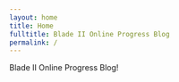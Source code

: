 ```yaml
---
layout: home
title: Home
fulltitle: Blade II Online Progress Blog
permalink: /
---
```


Blade II Online Progress Blog!
